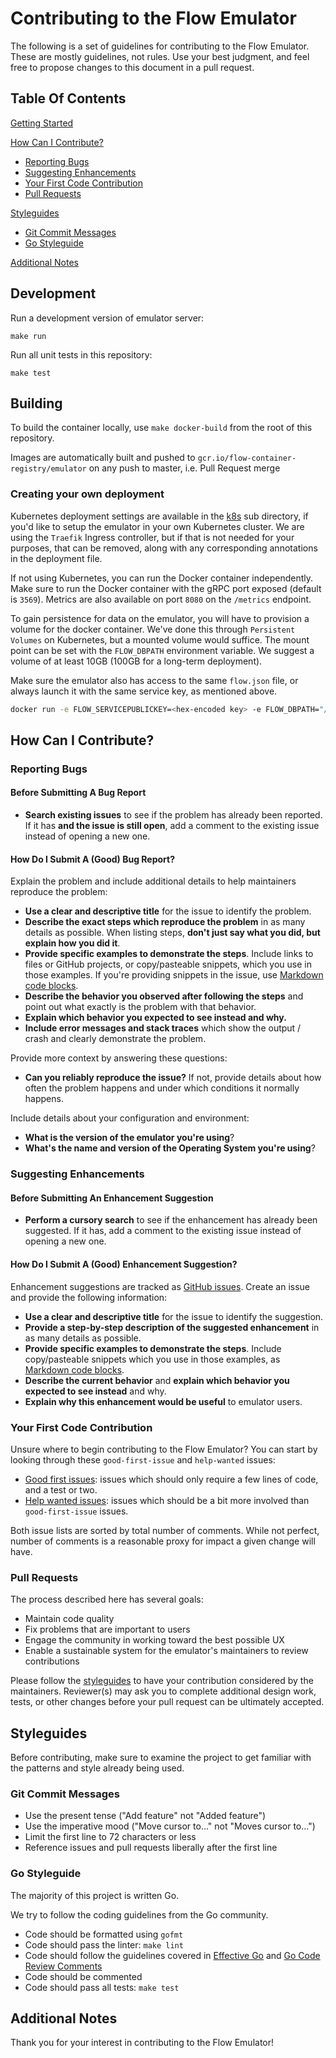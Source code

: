 # Contributing to the Flow Emulator

The following is a set of guidelines for contributing to the Flow Emulator.
These are mostly guidelines, not rules.
Use your best judgment, and feel free to propose changes to this document in a pull request.

## Table Of Contents

[Getting Started](#project-overview)

[How Can I Contribute?](#how-can-i-contribute)

- [Reporting Bugs](#reporting-bugs)
- [Suggesting Enhancements](#suggesting-enhancements)
- [Your First Code Contribution](#your-first-code-contribution)
- [Pull Requests](#pull-requests)

[Styleguides](#styleguides)

- [Git Commit Messages](#git-commit-messages)
- [Go Styleguide](#go-styleguide)

[Additional Notes](#additional-notes)

## Development

Run a development version of emulator server:

```shell script
make run
```

Run all unit tests in this repository:

```shell script
make test
```

## Building

To build the container locally, use `make docker-build` from the root of this repository.

Images are automatically built and pushed to `gcr.io/flow-container-registry/emulator` on any push to master, i.e. Pull Request merge

### Creating your own deployment

Kubernetes deployment settings are available in the [k8s](cmd/emulator/k8s) sub directory, if you'd like to setup the emulator in your own Kubernetes cluster. We are using the `Traefik` Ingress controller, but if that is not needed for your purposes, that can be removed, along with any corresponding annotations in the deployment file.

If not using Kubernetes, you can run the Docker container independently. Make sure to run the Docker container with the gRPC port exposed (default is `3569`). Metrics are also available on port `8080` on the `/metrics` endpoint.

To gain persistence for data on the emulator, you will have to provision a volume for the docker container. We've done this through `Persistent Volumes` on Kubernetes, but a mounted volume would suffice. The mount point can be set with the `FLOW_DBPATH` environment variable. We suggest a volume of at least 10GB (100GB for a long-term deployment).

Make sure the emulator also has access to the same `flow.json` file, or always launch it with the same service key, as mentioned above.

```bash
docker run -e FLOW_SERVICEPUBLICKEY=<hex-encoded key> -e FLOW_DBPATH="/flowdb" -v "$(pwd)/flowdb":"/flowdb"  -p 3569:3569 gcr.io/flow-container-registry/emulator
```


## How Can I Contribute?

### Reporting Bugs

#### Before Submitting A Bug Report

- **Search existing issues** to see if the problem has already been reported.
  If it has **and the issue is still open**, add a comment to the existing issue instead of opening a new one.

#### How Do I Submit A (Good) Bug Report?

Explain the problem and include additional details to help maintainers reproduce the problem:

- **Use a clear and descriptive title** for the issue to identify the problem.
- **Describe the exact steps which reproduce the problem** in as many details as possible.
  When listing steps, **don't just say what you did, but explain how you did it**.
- **Provide specific examples to demonstrate the steps**.
  Include links to files or GitHub projects, or copy/pasteable snippets, which you use in those examples.
  If you're providing snippets in the issue,
  use [Markdown code blocks](https://help.github.com/articles/markdown-basics/#multiple-lines).
- **Describe the behavior you observed after following the steps** and point out what exactly is the problem with that behavior.
- **Explain which behavior you expected to see instead and why.**
- **Include error messages and stack traces** which show the output / crash and clearly demonstrate the problem.

Provide more context by answering these questions:

- **Can you reliably reproduce the issue?** If not, provide details about how often the problem happens
  and under which conditions it normally happens.

Include details about your configuration and environment:

- **What is the version of the emulator you're using**?
- **What's the name and version of the Operating System you're using**?

### Suggesting Enhancements

#### Before Submitting An Enhancement Suggestion

- **Perform a cursory search** to see if the enhancement has already been suggested.
  If it has, add a comment to the existing issue instead of opening a new one.

#### How Do I Submit A (Good) Enhancement Suggestion?

Enhancement suggestions are tracked as [GitHub issues](https://guides.github.com/features/issues/).
Create an issue and provide the following information:

- **Use a clear and descriptive title** for the issue to identify the suggestion.
- **Provide a step-by-step description of the suggested enhancement** in as many details as possible.
- **Provide specific examples to demonstrate the steps**.
  Include copy/pasteable snippets which you use in those examples,
  as [Markdown code blocks](https://help.github.com/articles/markdown-basics/#multiple-lines).
- **Describe the current behavior** and **explain which behavior you expected to see instead** and why.
- **Explain why this enhancement would be useful** to emulator users.

### Your First Code Contribution

Unsure where to begin contributing to the Flow Emulator?
You can start by looking through these `good-first-issue` and `help-wanted` issues:

- [Good first issues](https://github.com/onflow/flow-emulator/labels/good%20first%20issue):
  issues which should only require a few lines of code, and a test or two.
- [Help wanted issues](https://github.com/onflow/flow-emulator/labels/help%20wanted):
  issues which should be a bit more involved than `good-first-issue` issues.

Both issue lists are sorted by total number of comments.
While not perfect, number of comments is a reasonable proxy for impact a given change will have.

### Pull Requests

The process described here has several goals:

- Maintain code quality
- Fix problems that are important to users
- Engage the community in working toward the best possible UX
- Enable a sustainable system for the emulator's maintainers to review contributions

Please follow the [styleguides](#styleguides) to have your contribution considered by the maintainers.
Reviewer(s) may ask you to complete additional design work, tests,
or other changes before your pull request can be ultimately accepted.

## Styleguides

Before contributing, make sure to examine the project to get familiar with the patterns and style already being used.

### Git Commit Messages

- Use the present tense ("Add feature" not "Added feature")
- Use the imperative mood ("Move cursor to..." not "Moves cursor to...")
- Limit the first line to 72 characters or less
- Reference issues and pull requests liberally after the first line

### Go Styleguide

The majority of this project is written Go.

We try to follow the coding guidelines from the Go community.

- Code should be formatted using `gofmt`
- Code should pass the linter: `make lint`
- Code should follow the guidelines covered in
  [Effective Go](http://golang.org/doc/effective_go.html)
  and [Go Code Review Comments](https://github.com/golang/go/wiki/CodeReviewComments)
- Code should be commented
- Code should pass all tests: `make test`

## Additional Notes

Thank you for your interest in contributing to the Flow Emulator!
